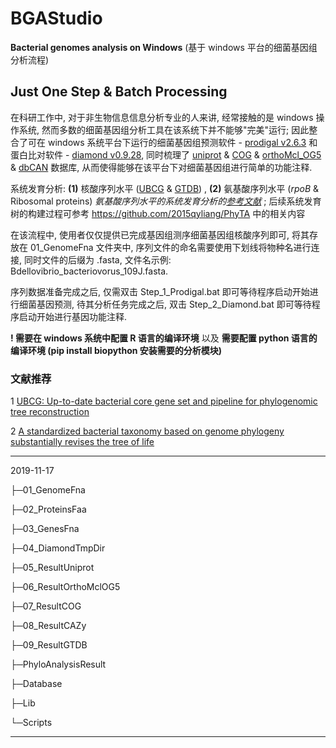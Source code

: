 # BGAStudio
**Bacterial genomes analysis on Windows** (基于 windows 平台的细菌基因组分析流程)
## **Just One Step** & **Batch Processing**

在科研工作中, 对于非生物信息信息分析专业的人来讲, 经常接触的是 windows 操作系统, 然而多数的细菌基因组分析工具在该系统下并不能够"完美"运行; 因此整合了可在 windows 系统平台下运行的细菌基因组预测软件 - [prodigal v2.6.3](https://github.com/hyattpd/Prodigal/releases) 和蛋白比对软件 - [diamond v0.9.28](https://github.com/bbuchfink/diamond/releases), 同时梳理了 [uniprot](https://www.ebi.ac.uk/uniprot/download-center) & [COG](https://www.ncbi.nlm.nih.gov/COG/) & [orthoMcl_OG5](https://orthomcl.org/common/downloads/release-5/) & [dbCAN](http://bcb.unl.edu/dbCAN2/) 数据库, 从而使得能够在该平台下对细菌基因组进行简单的功能注释. 

系统发育分析: **(1)** 核酸序列水平 ([UBCG](https://www.ncbi.nlm.nih.gov/pubmed/29492869) & [GTDB](https://doi.org/10.1038/nbt.4229)) , **(2)** 氨基酸序列水平 (*rpoB* & Ribosomal proteins) *氨基酸序列水平的系统发育分析的[参考文献](https://doi.org/10.1038/s41564-019-0588-1)* ; 后续系统发育树的构建过程可参考 https://github.com/2015qyliang/PhyTA 中的相关内容

在该流程中, 使用者仅仅提供已完成基因组测序细菌基因组核酸序列即可, 将其存放在 01_GenomeFna 文件夹中, 序列文件的命名需要使用下划线将物种名进行连接, 同时文件的后缀为 .fasta, 文件名示例: Bdellovibrio_bacteriovorus_109J.fasta. 

序列数据准备完成之后, 仅需双击 Step_1_Prodigal.bat 即可等待程序启动开始进行细菌基因预测, 待其分析任务完成之后, 双击 Step_2_Diamond.bat 即可等待程序启动开始进行基因功能注释.

**! 需要在 windows 系统中配置 R 语言的编译环境** 以及 **需要配置 python 语言的编译环境 (pip install biopython 安装需要的分析模块)**

### 文献推荐

1 [UBCG: Up-to-date bacterial core gene set and pipeline for phylogenomic tree reconstruction](https://www.ncbi.nlm.nih.gov/pubmed/29492869)

2 [A standardized bacterial taxonomy based on genome phylogeny substantially revises the tree of life](https://www.nature.com/articles/nbt.4229)


---

2019-11-17

├─01_GenomeFna

├─02_ProteinsFaa

├─03_GenesFna

├─04_DiamondTmpDir

├─05_ResultUniprot

├─06_ResultOrthoMclOG5

├─07_ResultCOG

├─08_ResultCAZy

├─09_ResultGTDB

├─PhyloAnalysisResult

├─Database

├─Lib

└─Scripts

---
